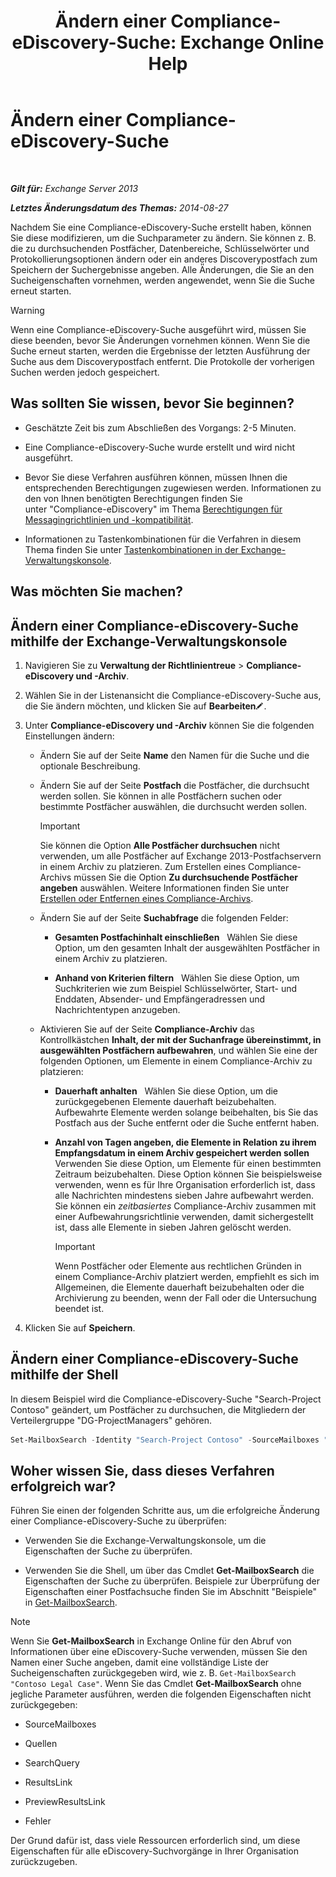 ﻿---
title: 'Ändern einer Compliance-eDiscovery-Suche: Exchange Online Help'
TOCTitle: Ändern einer Compliance-eDiscovery-Suche
ms:assetid: 3162743c-cc12-4997-91e0-bcbfea8bcb17
ms:mtpsurl: https://technet.microsoft.com/de-de/library/Dd335182(v=EXCHG.150)
ms:contentKeyID: 50475416
ms.date: 05/23/2018
mtps_version: v=EXCHG.150
ms.translationtype: MT
---

# Ändern einer Compliance-eDiscovery-Suche

 

_**Gilt für:** Exchange Server 2013_

_**Letztes Änderungsdatum des Themas:** 2014-08-27_

Nachdem Sie eine Compliance-eDiscovery-Suche erstellt haben, können Sie diese modifizieren, um die Suchparameter zu ändern. Sie können z. B. die zu durchsuchenden Postfächer, Datenbereiche, Schlüsselwörter und Protokollierungsoptionen ändern oder ein anderes Discoverypostfach zum Speichern der Suchergebnisse angeben. Alle Ä̈nderungen, die Sie an den Sucheigenschaften vornehmen, werden angewendet, wenn Sie die Suche erneut starten.


> [!WARNING]
> Wenn eine Compliance-eDiscovery-Suche ausgeführt wird, müssen Sie diese beenden, bevor Sie Änderungen vornehmen können. Wenn Sie die Suche erneut starten, werden die Ergebnisse der letzten Ausführung der Suche aus dem Discoverypostfach entfernt. Die Protokolle der vorherigen Suchen werden jedoch gespeichert.



## Was sollten Sie wissen, bevor Sie beginnen?

  - Geschätzte Zeit bis zum Abschließen des Vorgangs: 2-5 Minuten.

  - Eine Compliance-eDiscovery-Suche wurde erstellt und wird nicht ausgeführt.

  - Bevor Sie diese Verfahren ausführen können, müssen Ihnen die entsprechenden Berechtigungen zugewiesen werden. Informationen zu den von Ihnen benötigten Berechtigungen finden Sie unter "Compliance-eDiscovery" im Thema [Berechtigungen für Messagingrichtlinien und -kompatibilität](messaging-policy-and-compliance-permissions-exchange-2013-help.md).

  - Informationen zu Tastenkombinationen für die Verfahren in diesem Thema finden Sie unter [Tastenkombinationen in der Exchange-Verwaltungskonsole](keyboard-shortcuts-in-the-exchange-admin-center-exchange-online-protection-help.md).

## Was möchten Sie machen?

## Ändern einer Compliance-eDiscovery-Suche mithilfe der Exchange-Verwaltungskonsole

1.  Navigieren Sie zu **Verwaltung der Richtlinientreue** \> **Compliance-eDiscovery und -Archiv**.

2.  Wählen Sie in der Listenansicht die Compliance-eDiscovery-Suche aus, die Sie ändern möchten, und klicken Sie auf **Bearbeiten**![Bearbeitungssymbol](images/Bb124582.6f53ccb2-1f13-4c02-bea0-30690e6ea71d(EXCHG.150).gif "Bearbeitungssymbol").

3.  Unter **Compliance-eDiscovery und -Archiv** können Sie die folgenden Einstellungen ändern:
    
      - Ändern Sie auf der Seite **Name** den Namen für die Suche und die optionale Beschreibung.
    
      - Ändern Sie auf der Seite **Postfach** die Postfächer, die durchsucht werden sollen. Sie können in alle Postfächern suchen oder bestimmte Postfächer auswählen, die durchsucht werden sollen.
        

        > [!IMPORTANT]
        > Sie können die Option <STRONG>Alle Postfächer durchsuchen</STRONG> nicht verwenden, um alle Postfächer auf Exchange 2013-Postfachservern in einem Archiv zu platzieren. Zum Erstellen eines Compliance-Archivs müssen Sie die Option <STRONG>Zu durchsuchende Postfächer angeben</STRONG> auswählen. Weitere Informationen finden Sie unter <A href="https://docs.microsoft.com/de-de/exchange/security-and-compliance/create-or-remove-in-place-holds">Erstellen oder Entfernen eines Compliance-Archivs</A>.

    
      - Ändern Sie auf der Seite **Suchabfrage** die folgenden Felder:
        
          - **Gesamten Postfachinhalt einschließen**   Wählen Sie diese Option, um den gesamten Inhalt der ausgewählten Postfächer in einem Archiv zu platzieren.
        
          - **Anhand von Kriterien filtern**   Wählen Sie diese Option, um Suchkriterien wie zum Beispiel Schlüsselwörter, Start- und Enddaten, Absender- und Empfängeradressen und Nachrichtentypen anzugeben.
    
      - Aktivieren Sie auf der Seite **Compliance-Archiv** das Kontrollkästchen **Inhalt, der mit der Suchanfrage übereinstimmt, in ausgewählten Postfächern aufbewahren**, und wählen Sie eine der folgenden Optionen, um Elemente in einem Compliance-Archiv zu platzieren:
        
          - **Dauerhaft anhalten**   Wählen Sie diese Option, um die zurückgegebenen Elemente dauerhaft beizubehalten. Aufbewahrte Elemente werden solange beibehalten, bis Sie das Postfach aus der Suche entfernt oder die Suche entfernt haben.
        
          - **Anzahl von Tagen angeben, die Elemente in Relation zu ihrem Empfangsdatum in einem Archiv gespeichert werden sollen** Verwenden Sie diese Option, um Elemente für einen bestimmten Zeitraum beizubehalten. Diese Option können Sie beispielsweise verwenden, wenn es für Ihre Organisation erforderlich ist, dass alle Nachrichten mindestens sieben Jahre aufbewahrt werden. Sie können ein *zeitbasiertes* Compliance-Archiv zusammen mit einer Aufbewahrungsrichtlinie verwenden, damit sichergestellt ist, dass alle Elemente in sieben Jahren gelöscht werden.
            

            > [!IMPORTANT]
            > Wenn Postfächer oder Elemente aus rechtlichen Gründen in einem Compliance-Archiv platziert werden, empfiehlt es sich im Allgemeinen, die Elemente dauerhaft beizubehalten oder die Archivierung zu beenden, wenn der Fall oder die Untersuchung beendet ist.



4.  Klicken Sie auf **Speichern**.

## Ändern einer Compliance-eDiscovery-Suche mithilfe der Shell

In diesem Beispiel wird die Compliance-eDiscovery-Suche "Search-Project Contoso" geändert, um Postfächer zu durchsuchen, die Mitgliedern der Verteilergruppe "DG-ProjectManagers" gehören.

```powershell
Set-MailboxSearch -Identity "Search-Project Contoso" -SourceMailboxes "DG-ProjectManagers"
```

## Woher wissen Sie, dass dieses Verfahren erfolgreich war?

Führen Sie einen der folgenden Schritte aus, um die erfolgreiche Änderung einer Compliance-eDiscovery-Suche zu überprüfen:

  - Verwenden Sie die Exchange-Verwaltungskonsole, um die Eigenschaften der Suche zu überprüfen.

  - Verwenden Sie die Shell, um über das Cmdlet **Get-MailboxSearch** die Eigenschaften der Suche zu überprüfen. Beispiele zur Überprüfung der Eigenschaften einer Postfachsuche finden Sie im Abschnitt "Beispiele" in [Get-MailboxSearch](https://technet.microsoft.com/de-de/library/dd351021\(v=exchg.150\)).


> [!NOTE]
> Wenn Sie <STRONG>Get-MailboxSearch</STRONG> in Exchange Online für den Abruf von Informationen über eine eDiscovery-Suche verwenden, müssen Sie den Namen einer Suche angeben, damit eine vollständige Liste der Sucheigenschaften zurückgegeben wird, wie z.&nbsp;B. <CODE>Get-MailboxSearch "Contoso Legal Case"</CODE>. Wenn Sie das Cmdlet <STRONG>Get-MailboxSearch</STRONG> ohne jegliche Parameter ausführen, werden die folgenden Eigenschaften nicht zurückgegeben: 
> <UL>
> <LI>
> <P>SourceMailboxes</P>
> <LI>
> <P>Quellen</P>
> <LI>
> <P>SearchQuery</P>
> <LI>
> <P>ResultsLink</P>
> <LI>
> <P>PreviewResultsLink</P>
> <LI>
> <P>Fehler</P></LI></UL>Der Grund dafür ist, dass viele Ressourcen erforderlich sind, um diese Eigenschaften für alle eDiscovery-Suchvorgänge in Ihrer Organisation zurückzugeben.



